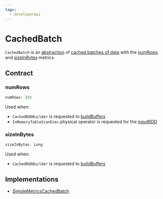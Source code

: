 ```yaml
---
tags:
  - DeveloperApi
---
```


# CachedBatch

`CachedBatch` is an [abstraction](#contract) of [cached batches of data](#implementations) with the [numRows](#numRows) and [sizeInBytes](#sizeInBytes) metrics.

## Contract

### <span id="numRows"> numRows

```scala
numRows: Int
```

Used when:

* `CachedRDDBuilder` is requested to [buildBuffers](CachedRDDBuilder.md#buildBuffers)
* `InMemoryTableScanExec` physical operator is requested for the [inputRDD](../physical-operators/InMemoryTableScanExec.md#inputRDD)

### <span id="sizeInBytes"> sizeInBytes

```scala
sizeInBytes: Long
```

Used when:

* `CachedRDDBuilder` is requested to [buildBuffers](CachedRDDBuilder.md#buildBuffers)

## Implementations

* [SimpleMetricsCachedBatch](SimpleMetricsCachedBatch.md)
